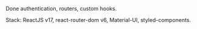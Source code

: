Done authentication, routers, custom hooks.

Stack: ReactJS v17, react-router-dom v6, Material-UI, styled-components.
